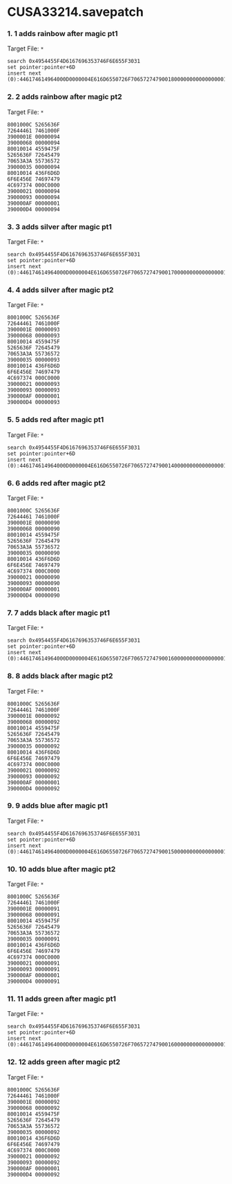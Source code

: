 # CUSA33214.savepatch

### 1. 1 adds rainbow after magic pt1

Target File: `*`

```
search 0x4954455F4D6167696353746F6E655F3031
set pointer:pointer+6D
insert next (0):446174614964000D0000004E616D6550726F706572747900180000000000000000140000004954455F5261696E626F7753746F6E655F30310006000000436F756E74000C000000496E7450726F706572747900040000000000000000B8010000080000004E6577466C6167000D000000426F6F6C50726F70657274790000000000000000000000050000004E6F6E650007000000
```

### 2. 2 adds rainbow after magic pt2

Target File: `*`

```
8001000C 5265636F
72644461 7461000F
3900001E 00000094
39000068 00000094
80010014 4559475F
5265636F 72645479
70653A3A 55736572
39000035 00000094
80010014 436F6D6D
6F6E456E 74697479
4C697374 000C0000
39000021 00000094
39000093 00000094
390000AF 00000001
390000D4 00000094
```

### 3. 3 adds silver after magic pt1

Target File: `*`

```
search 0x4954455F4D6167696353746F6E655F3031
set pointer:pointer+6D
insert next (0):446174614964000D0000004E616D6550726F706572747900170000000000000000130000004954455F53696C76657253746F6E655F30310006000000436F756E74000C000000496E7450726F70657274790004000000000000000094020000080000004E6577466C6167000D000000426F6F6C50726F70657274790000000000000000000000050000004E6F6E650007000000
```

### 4. 4 adds silver after magic pt2

Target File: `*`

```
8001000C 5265636F
72644461 7461000F
3900001E 00000093
39000068 00000093
80010014 4559475F
5265636F 72645479
70653A3A 55736572
39000035 00000093
80010014 436F6D6D
6F6E456E 74697479
4C697374 000C0000
39000021 00000093
39000093 00000093
390000AF 00000001
390000D4 00000093
```

### 5. 5 adds red after magic pt1

Target File: `*`

```
search 0x4954455F4D6167696353746F6E655F3031
set pointer:pointer+6D
insert next (0):446174614964000D0000004E616D6550726F706572747900140000000000000000100000004954455F52656453746F6E655F30310006000000436F756E74000C000000496E7450726F70657274790004000000000000000022010000080000004E6577466C6167000D000000426F6F6C50726F70657274790000000000000000000000050000004E6F6E650007000000
```

### 6. 6 adds red after magic pt2

Target File: `*`

```
8001000C 5265636F
72644461 7461000F
3900001E 00000090
39000068 00000090
80010014 4559475F
5265636F 72645479
70653A3A 55736572
39000035 00000090
80010014 436F6D6D
6F6E456E 74697479
4C697374 000C0000
39000021 00000090
39000093 00000090
390000AF 00000001
390000D4 00000090
```

### 7. 7 adds black after magic pt1

Target File: `*`

```
search 0x4954455F4D6167696353746F6E655F3031
set pointer:pointer+6D
insert next (0):446174614964000D0000004E616D6550726F706572747900160000000000000000120000004954455F426C61636B53746F6E655F30310006000000436F756E74000C000000496E7450726F70657274790004000000000000000064000000080000004E6577466C6167000D000000426F6F6C50726F70657274790000000000000000000000050000004E6F6E650007000000
```

### 8. 8 adds black after magic pt2

Target File: `*`

```
8001000C 5265636F
72644461 7461000F
3900001E 00000092
39000068 00000092
80010014 4559475F
5265636F 72645479
70653A3A 55736572
39000035 00000092
80010014 436F6D6D
6F6E456E 74697479
4C697374 000C0000
39000021 00000092
39000093 00000092
390000AF 00000001
390000D4 00000092
```

### 9. 9 adds blue after magic pt1

Target File: `*`

```
search 0x4954455F4D6167696353746F6E655F3031
set pointer:pointer+6D
insert next (0):446174614964000D0000004E616D6550726F706572747900150000000000000000110000004954455F426C756553746F6E655F30310006000000436F756E74000C000000496E7450726F70657274790004000000000000000060090000080000004E6577466C6167000D000000426F6F6C50726F70657274790000000000000000000000050000004E6F6E650007000000
```

### 10. 10 adds blue after magic pt2

Target File: `*`

```
8001000C 5265636F
72644461 7461000F
3900001E 00000091
39000068 00000091
80010014 4559475F
5265636F 72645479
70653A3A 55736572
39000035 00000091
80010014 436F6D6D
6F6E456E 74697479
4C697374 000C0000
39000021 00000091
39000093 00000091
390000AF 00000001
390000D4 00000091
```

### 11. 11 adds green after magic pt1

Target File: `*`

```
search 0x4954455F4D6167696353746F6E655F3031
set pointer:pointer+6D
insert next (0):446174614964000D0000004E616D6550726F706572747900160000000000000000120000004954455F477265656E53746F6E655F30310006000000436F756E74000C000000496E7450726F7065727479000400000000000000002A080000080000004E6577466C6167000D000000426F6F6C50726F70657274790000000000000000000000050000004E6F6E650007000000
```

### 12. 12 adds green after magic pt2

Target File: `*`

```
8001000C 5265636F
72644461 7461000F
3900001E 00000092
39000068 00000092
80010014 4559475F
5265636F 72645479
70653A3A 55736572
39000035 00000092
80010014 436F6D6D
6F6E456E 74697479
4C697374 000C0000
39000021 00000092
39000093 00000092
390000AF 00000001
390000D4 00000092
```


